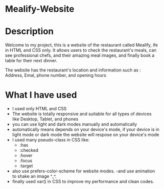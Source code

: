 # Mealify-Website
# Description

Welcome to my project, this is a website of the restaurant called Mealify, ife in HTML and CSS only.
It allows users to check the restaurant's meals, can see professional chefs, and their amazing meal images, and finally book a table for their next dinner.

The website has the restaurant's location and information
such as :
Address, Emal, phone number, and opening hours

# What I have used

- I used only HTML and CSS
- The website is totally responsive and suitable for all types of devices like Desktop, Tablet, and phones
- you can use light and dark modes manually and automatically
- automatically means depends on your device's mode, if your device is in light mode or dark mode the website will respose on your device's mode
- I used many  pseudo-class in CSS like:
    - :has
    - :checked
    - :hover
    - :focus
    - :target
- also use prefers-color-scheme for website modes.
-and use animation to shake an image ^_^.
- finally used var() in CSS to improve my performance and clean codes.
